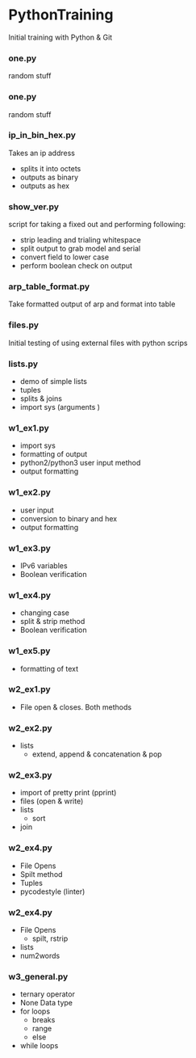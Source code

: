 # PythonTraining
Initial training with Python &amp; Git

### one.py
random stuff

### one.py
random stuff

### ip_in_bin_hex.py
Takes an ip address
- splits it into octets
- outputs as binary
- outputs as hex

### show_ver.py
script for taking a fixed out and performing following:
- strip leading and trialing whitespace
- split output to grab model and serial
- convert field to lower case
- perform boolean check on output

### arp_table_format.py
Take formatted output of arp and format into table 

### files.py
Initial testing of using external files with python scrips

### lists.py
- demo of simple lists
- tuples
- splits & joins
- import sys (arguments )

### w1_ex1.py
- import sys
- formatting of output
- python2/python3 user input method
- output formatting 

### w1_ex2.py
- user input
- conversion to binary and hex
- output formatting 

### w1_ex3.py
- IPv6 variables
- Boolean verification

### w1_ex4.py
- changing case
- split & strip method
- Boolean verification

### w1_ex5.py
- formatting of text

### w2_ex1.py
- File open & closes. Both methods

### w2_ex2.py
- lists
    - extend, append & concatenation & pop

### w2_ex3.py
- import of pretty print (pprint)
- files (open & write)
- lists
  - sort
- join

### w2_ex4.py
- File Opens
- Spilt method
- Tuples
- pycodestyle (linter)

### w2_ex4.py
- File Opens
  - spilt, rstrip
- lists
- num2words

### w3_general.py
- ternary operator
- None Data type
- for loops
  - breaks
  - range
  - else
- while loops
